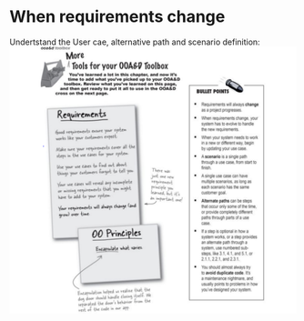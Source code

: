 # When requirements change

Undertstand the User cae, alternative path and scenario definition:
![Summary](./pcis/Summary.PNG)
